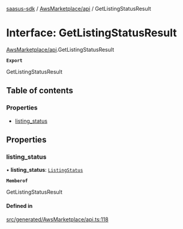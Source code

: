 [saasus-sdk](../README.md) / [AwsMarketplace/api](../modules/AwsMarketplace_api.md) / GetListingStatusResult

# Interface: GetListingStatusResult

[AwsMarketplace/api](../modules/AwsMarketplace_api.md).GetListingStatusResult

**`Export`**

GetListingStatusResult

## Table of contents

### Properties

- [listing\_status](AwsMarketplace_api.GetListingStatusResult.md#listing_status)

## Properties

### listing\_status

• **listing\_status**: [`ListingStatus`](../enums/AwsMarketplace_api.ListingStatus.md)

**`Memberof`**

GetListingStatusResult

#### Defined in

[src/generated/AwsMarketplace/api.ts:118](https://github.com/saasus-platform/saasus-sdk-javascript/blob/997c544/src/generated/AwsMarketplace/api.ts#L118)
